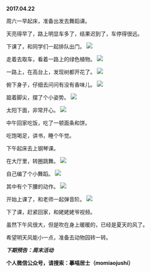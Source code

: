 
          
**2017.04.22**

周六一早起床，准备出发去舞蹈课。

天亮得早了，路上明显车多了，结果迟到了，车停得很远。

下课了，和同学们一起排队出门。
![](//upload-images.jianshu.io/upload_images/51001-5b044477b76dd205.jpg)


走着去取车，看着一路上的绿色植物。
![](//upload-images.jianshu.io/upload_images/51001-381bf1b5183b6e1c.jpg)


一路上，在高台上，发现树都开花了。
![](//upload-images.jianshu.io/upload_images/51001-d592d34d1a425a08.jpg)


俯下身子，仔细去问问有没有香味儿。
![](//upload-images.jianshu.io/upload_images/51001-676aa873a5f2dc6f.jpg)


踮着脚尖，摆了个小姿势。
![](//upload-images.jianshu.io/upload_images/51001-7c984dc377237e86.jpg)


太阳下面，非常开心。
![](//upload-images.jianshu.io/upload_images/51001-7a634ea5f1d6a1b0.jpg)


中午回家吃饭，吃了一顿面条和饼。

吃饱喝足，讲书，睡个午觉。

下午起床去上钢琴课。

在大厅里，转圈跳舞。
![](//upload-images.jianshu.io/upload_images/51001-0402da77276d202b.jpg)


自己编了个小舞蹈。
![](//upload-images.jianshu.io/upload_images/51001-39dc7a9cd9f83e59.jpg)


其中有个下腰的动作。
![](//upload-images.jianshu.io/upload_images/51001-a35034b0a7cf6ce5.jpg)


开始上课了，和老师一起弹音阶。
![](//upload-images.jianshu.io/upload_images/51001-b786cc0c3bbbf6b3.jpg)


下了课，赶紧回家，和姥姥姥爷视频。

虽然下午风很大，但是吹在身上暖暖的，已经是夏天的风了。

希望明天风能小一点，准备去动物园转一转。


***下期预告：周末活动***


**个人微信公众号，请搜索：摹喵居士（momiaojushi）**

        